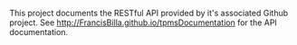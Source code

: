 This project documents the RESTful API provided by it's associated Github project.
See http://FrancisBilla.github.io/tpmsDocumentation for the API documentation.
